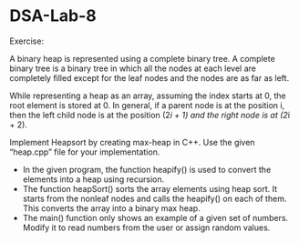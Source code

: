# DSA-Lab-8

Exercise:

A binary heap is represented using a complete binary tree. A complete binary tree is a binary tree in which all the nodes at each level are completely 
filled except for the leaf nodes and the nodes are as far as left.

While representing a heap as an array, assuming the index starts at 0, the root element is stored at 0. In general, if a parent node is at the position i, 
then the left child node is at the position (2*i + 1) and the right node is at (2*i + 2).

Implement Heapsort by creating max-heap in C++. Use the given “heap.cpp” file for your implementation.

  * In the given program, the function heapify() is used to convert the elements into a heap using recursion.
  * The function heapSort() sorts the array elements using heap sort. It starts from the nonleaf nodes and calls the heapify() on each of them. 
    This converts the array into a binary max heap.
  * The main() function only shows an example of a given set of numbers. Modify it to read numbers from the user or assign random values.
